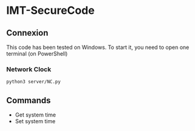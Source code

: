 # IMT-SecureCode
## Connexion

This code has been tested on Windows.
To start it, you need to open one terminal (on PowerShell)

### Network Clock

``python3 server/NC.py``

## Commands

- Get system time
- Set system time
